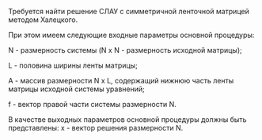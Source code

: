 Требуется найти решение СЛАУ с симметричной ленточной матрицей методом Халецкого. 

При этом имеем следующие входные параметры основной процедуры:


N - размерность системы (N x N - размерность исходной матрицы);


L - половина ширины ленты матрицы;


A - массив размерности N x L, содержащий нижнюю часть ленты матрицы исходной системы уравнений;


f - вектор правой части системы размерности N.


В качестве выходных параметров основной процедуры должны быть представлены:
  x - вектор решения размерности N.
